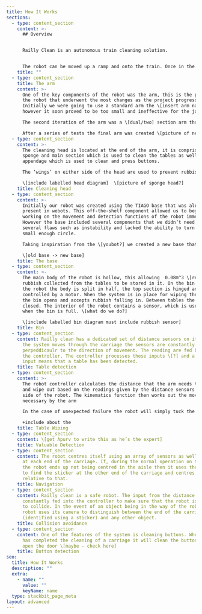 ```yaml
---
title: How It Works
sections:
  - type: content_section
    content: >-
      ## Overview


      Railly Clean is an autonomous train cleaning solution. 


      The robot can be moved up a ramp and onto the train. Once in the carriage it will centre itself using the stickers. It moves forward through the carriage, using the distance sensors on the side to detect tables. Upon reaching a table the robot moves into position to begin wiping as well as opening its bin compartment. Before each wipe it assesses whether there are any valuables in the way, if there are then it avoids that section of the table. If there is only rubbish in the way then the robot will wipe the table, using a sponge attached to the end of the arm to clean the table, while pulling rubbish towards it and into it’s integrated bin compartment. Once a table has been cleaned the robot reverts back to the state where it’s looking for tables and finding and cleaning them as it goes. Once it reaches the end of the carriage it will turn around and clean the tables on the other side of the carriage. Once all the tables have been cleaned and the robot has reached the end of the carriage it uses its camera to detect the button and cleans and presses it
    title: ""
  - type: content_section
    title: The arm
    content: >-
      One of the key components of the robot was the arm, this is the part of
      the robot that underwent the most changes as the project progressed.
      Initially we were going to use a standard arm the \[insert arm name here]
      however it soon proved to be too small and ineffective for the job. 

      The second iteration of the arm was a \[dual/two] section arm that allowed for movement in the middle \[picture of sweeping using this arm]. This arm had problems, principally that it was too large and didn’t tuck down to a small enough size to allow the robot to move through the door of the train.

      After a series of tests the final arm was created \[picture of new arm, and potentially some of the rejects]. This new arm allowed the same sweeping motion as the first one but was a much more flexible design which allowed the arm to tuck into a much smaller footprint \[armprint]. This new arm design proved to be difficult to control, the added joint mean that a dedicated kinematics function had to be created to calculate the position that the arm needs to be in to allow it to carry out a sweeping motion.
  - type: content_section
    content: >-
      The cleaning head is located at the end of the arm, it is comprised of a
      sponge and main section which is used to clean the tables as well as an
      appendage which is used to clean and press buttons.

      The ‘wings’ on either side of the head are used to prevent rubbish being pushed out of the way, instead guiding it into the middle of the head so that it ends up in the bin. The pressure sensor is used for feedback so the controller knows that the robot is applying enough pressure to the table to clean effectively. The middle section also contains space for a sponge head that will be added to the physical product to allow the robot to clean.\

      \[include labelled head diagram]  \[picture of sponge head?]
    title: Cleaning head
  - type: content_section
    content: >-
      Initially our robot was created using the TIAGO base that was already
      present in webots. This off-the-shelf component allowed us to begin
      working on the movement and detection functions of the robot immediately.
      However the base included several components that we didn’t need and had
      several flaws such as instability and lacked the ability to turn in a
      small enough circle. 

      Taking inspiration from the \[youbot?] we created a new base that uses mechanum wheels. These allow the robot to move in all directions without rotation, making the cleaning process faster and the robot more efficient .

      \[old base -> new base]
    title: The base
  - type: content_section
    content: >-
      The main body of the robot is hollow, this allowing  0.08m^3 \[remove] of
      rubbish collected from the tables to be stored in it. On the bin side of
      the robot the body is split in half, the top section is hinged and
      controlled by a motor. When the system is in place for wiping the table,
      the bin opens and accepts rubbish falling in. Between tables the bin is
      closed. The interior of the robot contains a sensor, which is used to tell
      when the bin is full. \[what do we do?]

      \[include labelled bin diagram must include rubbish sensor]
    title: Bin
  - type: content_section
    content: Railly clean has a dedicated set of distance sensors on its sides. As
      the system moves through the carriage the sensors are constantly scanning
      perpeddicaulr to the direction of movement. The reading are fed back into
      the controller. The controller processes these inputs \[?] and a certain
      input means that a table has been detected.
    title: Table detection
  - type: content_section
    content: >-
      The robot controller calculates the distance that the arm needs to move
      and wipe out based on the readings given by the distance sensors on the
      side of the robot. The kinematics function then works out the movements
      necessary by the arm

      In the case of unexpected failure the robot will simply tuck the arm back into it’s deactived position, making the system robust and preventing the robot getting stuck during cleaning. 

      +include about the
    title: Table Wiping
  - type: content_section
    content: \[get Apurv to write this as he’s the expert]
    title: Valuable Detection
  - type: content_section
    content: The robot centres itself using an array of sensors as well as stickers
      at each end of the carriage. If, during the normal operation on the train
      the robot ends up not being centred in the aisle then it uses the camera
      to find the sticker at the other end of the carriage and centres itself
      relative to that.
    title: Navigation
  - type: content_section
    content: Railly clean is a safe robot. The input from the distance sensors is
      constantly fed into the controller to make sure that the robot isn’t about
      to collide. In the event of an object being in the way of the robot the
      robot uses its camera to distinguish between the end of the carriage
      (identified using a sticker) and any other object.
    title: Collision avoidance
  - type: content_section
    content: One of the features of the system is cleaning buttons. When the system
      has completed the cleaning of a carriage it will clean the buttons used to
      open the door \[maybe – check here]
    title: Button detection
seo:
  title: How It Works
  description: ""
  extra:
    - name: ""
      value: ""
      keyName: name
  type: stackbit_page_meta
layout: advanced
---
```

